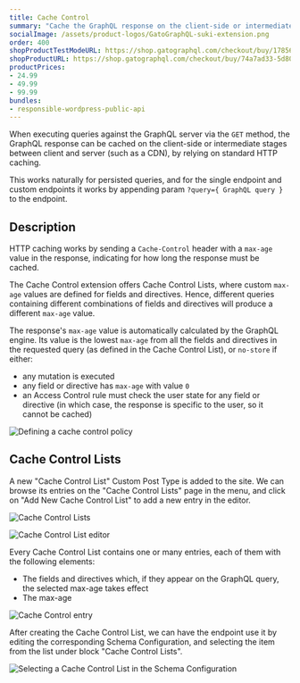 ```yaml
---
title: Cache Control
summary: "Cache the GraphQL response on the client-side or intermediate stages between client and server (such as a CDN) via standard HTTP caching."
socialImage: /assets/product-logos/GatoGraphQL-suki-extension.png
order: 400
shopProductTestModeURL: https://shop.gatographql.com/checkout/buy/17856110-cc7d-4d31-b883-0983d3f0c182
shopProductURL: https://shop.gatographql.com/checkout/buy/74a7ad33-5d80-44d6-8cde-e1a664aac335
productPrices:
- 24.99
- 49.99
- 99.99
bundles:
- responsible-wordpress-public-api
---
```


When executing queries against the GraphQL server via the `GET` method, the GraphQL response can be cached on the client-side or intermediate stages between client and server (such as a CDN), by relying on standard HTTP caching.

This works naturally for persisted queries, and for the single endpoint and custom endpoints it works by appending param `?query={ GraphQL query }` to the endpoint.

## Description

HTTP caching works by sending a `Cache-Control` header with a `max-age` value in the response, indicating for how long the response must be cached.

The Cache Control extension offers Cache Control Lists, where custom `max-age` values are defined for fields and directives. Hence, different queries containing different combinations of fields and directives will produce a different `max-age` value.

The response's `max-age` value is automatically calculated by the GraphQL engine. Its value is the lowest `max-age` from all the fields and directives in the requested query (as defined in the Cache Control List), or `no-store` if either:

- any mutation is executed
- any field or directive has `max-age` with value `0`
- an Access Control rule must check the user state for any field or directive (in which case, the response is specific to the user, so it cannot be cached)

![Defining a cache control policy](/assets/extensions/upstream-pro/cache-control.gif "Defining a cache control policy")

## Cache Control Lists

A new "Cache Control List" Custom Post Type is added to the site. We can browse its entries on the "Cache Control Lists" page in the menu, and click on "Add New Cache Control List" to add a new entry in the editor.

<div class="img-width-1024" markdown=1>

![Cache Control Lists](/assets/extensions/upstream-pro/cache-control-lists.png "Cache Control Lists")

</div>

![Cache Control List editor](/assets/extensions/upstream-pro/cache-control-list.png "Cache Control List editor")

Every Cache Control List contains one or many entries, each of them with the following elements:

- The fields and directives which, if they appear on the GraphQL query, the selected max-age takes effect
- The max-age

![Cache Control entry](/assets/extensions/upstream-pro/cache-control-entry.png "Cache Control entry")

After creating the Cache Control List, we can have the endpoint use it by editing the corresponding Schema Configuration, and selecting the item from the list under block "Cache Control Lists".

![Selecting a Cache Control List in the Schema Configuration](/assets/extensions/upstream-pro/schema-config-cache-control-lists.png "Selecting a Cache Control List in the Schema Configuration")

<!-- ## Bundles including extension

- [“All in One Toolbox for WordPress” Bundle](../../bundles/all-in-one-toolbox-for-wordpress)
- [“Responsible WordPress Public API” Bundle](../../bundles/responsible-wordpress-public-api) -->
